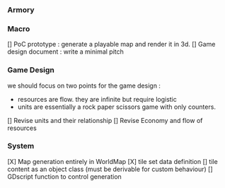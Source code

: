 ### Armory

### Macro

[] PoC prototype : generate a playable map and render it in 3d.
[] Game design document : write a minimal pitch

### Game Design

we should focus on two points for the game design :
- resources are flow. they are infinite but require logistic
- units are essentially a rock paper scissors game with only counters.

[] Revise units and their relationship
[] Revise Economy and flow of resources

### System

[X] Map generation entirely in WorldMap
[X] tile set data definition
[] tile content as an object class (must be derivable for custom behaviour)
[] GDscript function to control generation

## 